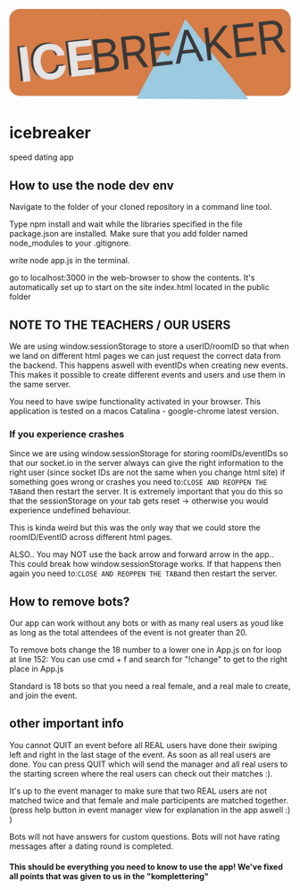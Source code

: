 ![alt-text](/icebreaker_1.png)

# icebreaker
speed dating app



## How to use the node dev env
Navigate to the folder of your cloned repository in a command line tool. 

Type npm install and wait while the libraries specified in the file package.json are installed. Make sure that you add folder named node_modules to your .gitignore. 

write node app.js in the terminal.

go to localhost:3000 in the web-browser to show the contents. It's automatically set up to start on the site index.html located in the public folder



## NOTE TO THE TEACHERS / OUR USERS

We are using window.sessionStorage to store a userID/roomID so that when we land on different html pages we can just request the correct data from the backend. This happens aswell with eventIDs when creating new events. This makes it possible to create different events and users and use them in the same server.

You need to have swipe functionality activated in your browser. This application is tested on a macos Catalina - google-chrome latest version.

### If you experience crashes
Since we are using window.sessionStorage for storing roomIDs/eventIDs so that our socket.io in the server always can give the right information to the right user (since socket IDs are not the same when you change html site) if something goes wrong or crashes you need to:`CLOSE AND REOPPEN THE TAB`and then restart the server. It is extremely important that you do this so that the sessionStorage on your tab gets reset -> otherwise you would experience undefined behaviour. 

This is kinda weird but this was the only way that we could store the roomID/EventID across different html pages.

ALSO.. You may NOT use the back arrow and forward arrow in the app.. This could break how window.sessionStorage works. If that happens then again you need to:`CLOSE AND REOPPEN THE TAB`and then restart the server.

## How to remove bots?
Our app can work without any bots or with as many real users as youd like as long as the total attendees of the event is not greater than 20.

To remove bots change the 18 number to a lower one in App.js on for loop at line 152: You can use cmd + f and search for "!change" to get to the right place in App.js

Standard is 18 bots so that you need a real female, and a real male to create, and join the event. 

## other important info

You cannot QUIT an event before all REAL users have done their swiping left and right in the last stage of the event. 
As soon as all real users are done. You can press QUIT which will send the manager and all real users to the starting screen where the real users can check out their matches :).

  
It's up to the event manager to make sure that two REAL users are not matched twice and that female and male participents are matched together. (press help button in event manager view for explanation in the app aswell :) )

Bots will not have answers for custom questions. Bots will not have rating messages after a dating round is completed.

#### This should be everything you need to know to use the app! We've fixed all points that was given to us in the "komplettering"
